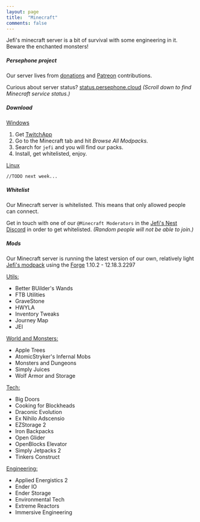 ```yaml
---
layout: page
title:  "Minecraft"
comments: false
---
```


Jefi's minecraft server is a bit of survival with some engineering in it. Beware the enchanted monsters!

##### Persephone project

Our server lives from [donations](https://www.paypal.me/RheaAyase) and [Patreon](https://www.patreon.com/RheaAyase) contributions.

Curious about server status? [status.persephone.cloud](http://status.persephone.cloud) _(Scroll down to find Minecraft service status.)_

##### Download

<u>Windows</u>

1. Get [TwitchApp](https://app.twitch.tv)
2. Go to the Minecraft tab and hit _Browse All Modpacks._
3. Search for `jefi` and you will find our packs.
4. Install, get whitelisted, enjoy.

<u>Linux</u>

`//TODO next week...`

##### Whitelist

Our Minecraft server is whitelisted. This means that only allowed people can connect.

Get in touch with one of our `@Minecraft Moderators` in the [Jefi's Nest Discord](https://discord.gg/) in order to get whitelisted. _(Random people will not be able to join.)_

##### Mods

Our Minecraft server is running the latest version of our own, relatively light [Jefi's modpack](https://minecraft.curseforge.com/projects/jefis-modpack?gameCategorySlug=modpacks&projectID=267588) using the [Forge](https://files.minecraftforge.net/maven/net/minecraftforge/forge/index_1.10.2.html) 1.10.2 - 12.18.3.2297

<u>Utils:</u>
* Better BUilder's Wands
* FTB Utilities
* GraveStone
* HWYLA
* Inventory Tweaks
* Journey Map
* JEI

<u>World and Monsters:</u>
* Apple Trees
* AtomicStryker's Infernal Mobs
* Monsters and Dungeons
* Simply Juices
* Wolf Armor and Storage

<u>Tech:</u>
* Big Doors
* Cooking for Blockheads
* Draconic Evolution
* Ex Nihilo Adscensio
* EZStorage 2
* Iron Backpacks
* Open Glider
* OpenBlocks Elevator
* Simply Jetpacks 2
* Tinkers Construct

<u>Engineering:</u>
* Applied Energistics 2
* Ender IO
* Ender Storage
* Environmental Tech
* Extreme Reactors
* Immersive Engineering

